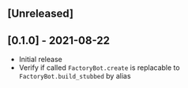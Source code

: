 ## [Unreleased]

## [0.1.0] - 2021-08-22

- Initial release
- Verify if called `FactoryBot.create` is replacable to `FactoryBot.build_stubbed` by alias
